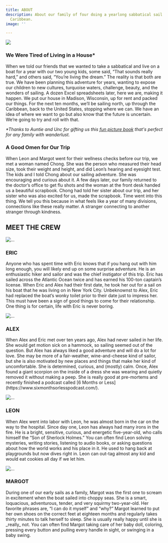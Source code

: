 ```yaml
---
title: ABOUT
description: About our family of four doing a yearlong sabbatical sail through the
  Caribbean.
image: ''

---
```

![](/images/sv-nethermead-800px.jpg)

<h3>We Were Tired of Living in a House*</h3>

When we told our friends that we wanted to take a sabbatical and live on a boat for a year with our two young kids, some said, “That sounds really hard,” and others said, “You’re living the dream.” The reality is that both are true. We have been planning this adventure for years, wanting to expose our children to new cultures, turquoise waters, challenge, beauty, and the wonders of sailing. A dozen Excel spreadsheets later, here we are, making it happen. We put our house in Madison, Wisconsin, up for rent and packed our things. For the next ten months, we’ll be sailing north, up through the Caribbean, back to the United States, stopping where we can. We have an idea of where we want to go but also know that the future is uncertain. We’re going to try and roll with that.

_*Thanks to Auntie and Unc for gifting us this <a href="https://www.purplehousepress.com/products/we-were-tired-of-living-in-a-house" target="_blank">fun picture book</a> that's perfect for any family with wanderlust._ 

<h3>A Good Omen for Our Trip</h3>

When Leon and Margot went for their wellness checks before our trip, we met a woman named Chong. She was the person who measured their head size, took their weight and height, and did Leon’s hearing and eyesight test. The kids and I told Chong about our sailing adventure. She was encouraging and curious about it. A few days later, our family returned to the doctor’s office to get flu shots and the woman at the front desk handed us a beautiful scrapbook. Chong had told her sister about our trip, and her sister who was also excited for us, made the scrapbook. Time went into this thing. We tell you this because in what feels like a year of many divisions, connections like these really matter. A stranger connecting to another stranger through kindness.

<section class="section-space">
<h2 class="text-center section-space">MEET THE CREW</h2>

<div class="row"> <div class="col-sm-6"> <div class="card"> <img src="/images/eric-sailing2.webp" class="card-img-top" alt="..."> <div class="card-body"> <h3 class="card-title text-center">ERIC</h3> <p class="card-text">Anyone who has spent time with Eric knows that if you hang out with him long enough, you will likely end up on some surprise adventure. He is an enthusiastic hiker and sailor and was the chief instigator of this trip. Eric has sailed across the Atlantic Ocean twice and has earned his 100-ton captain’s license. When Eric and Alex had their first date, he took her out for a sail on his boat that he was living on in New York City. Unbeknownst to Alex, Eric had replaced the boat’s wonky toilet prior to their date just to impress her. This must have been a sign of good things to come for their relationship. One thing is for certain, life with Eric is never boring.</p> </div> </div> </div>

<div class="col-sm-6"> <div class="card"> <img src="/images/alex2.webp" class="card-img-top" alt="..."> <div class="card-body"> <h3 class="card-title text-center">ALEX</h3> <p class="card-text">When Alex and Eric met over ten years ago, Alex had never sailed in her life. She would get motion sick on a hammock, so sailing seemed out of the question. But Alex has always liked a good adventure and will do a lot for love. She may be more of a fair-weather, wine-and-cheese kind of sailor, but she is also motivated by new places and things that make her kind of uncomfortable. She is determined, curious, and (mostly) calm. Once, Alex found a giant scorpion on the inside of a dress she was wearing and quietly removed it without making a peep. She is really good at pre-mortems and recently finished a podcast called [6 Months or Less](https://www.sixmonthsorlesspodcast.com/).</p> </div> </div> </div> </div>

<div class="row">
<div class="col-sm-6">
<div class="card">
<img src="/images/pxl_20210910_211241726-portrait.jpg" class="card-img-top" alt="...">
<div class="card-body">
<h3 class="card-title text-center">LEON</h3>
<p class="card-text">When Alex went into labor with Leon, he was almost born in the car on the way to the hospital. Since day one, Leon has always had many irons in the fire. He is a bright, sensitive, curious, and energetic five-year-old, who calls himself the “Son of Sherlock Holmes.” You can often find Leon solving mysteries, writing stories, listening to audio books, or asking questions about how the world works and his place in it. He used to hang back at playgrounds but now dives right in. Leon can out-tag almost any kid and would eat cookies all day if we let him.</p>
</div>
</div>
</div>
<div class="col-sm-6">
<div class="card">
<img src="/images/margot-portrait3.webp" class="card-img-top" alt="...">
<div class="card-body">
<h3 class="card-title text-center">MARGOT</h3>
<p class="card-text">During one of our early sails as a family, Margot was the first one to scream in excitement when the boat sailed into choppy seas. She is a smart, loquacious, adventurous, tender, and very squirmy two-year-old. Her favorite phrases are, “I can do it myself” and “why?” Margot learned to put her own shoes on the correct feet at eighteen months and regularly takes thirty minutes to talk herself to sleep. She is usually really happy until she is _really_ not. You can often find Margot taking care of her baby doll, coloring, pressing every button and pulling every handle in sight, or swinging in a baby swing.</p>
</div>
</div>
</div>
</div>
</section>